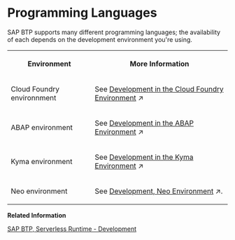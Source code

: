 <!-- loioc13bab7c106948f588e7bf5808a2ef4b -->

# Programming Languages

SAP BTP supports many different programming languages; the availability of each depends on the development environment you're using.


<table>
<tr>
<th>

Environment



</th>
<th>

More Information



</th>
</tr>
<tr>
<td>

 Cloud Foundry environnment



</td>
<td>

See [Development in the Cloud Foundry Environment](https://help.sap.com/viewer/50fd4b19521f4bec9ee9cc6c72a90872//en-US/40a8f8f6f1724e0ca0fd2a8777f45504.html "Learn more about developing applications on the SAP BTP, Cloud Foundry environment.") :arrow_upper_right: 



</td>
</tr>
<tr>
<td>

ABAP environment



</td>
<td>

See [Development in the ABAP Environment](https://help.sap.com/viewer/50fd4b19521f4bec9ee9cc6c72a90872//en-US/31367ef6c3e947059e0d7c1cbfcaae93.html "Learn more about developing applications in the ABAP environment.") :arrow_upper_right:



</td>
</tr>
<tr>
<td>

Kyma environment



</td>
<td>

See [Development in the Kyma Environment](https://help.sap.com/viewer/50fd4b19521f4bec9ee9cc6c72a90872//en-US/606ec610ee4746c09d5d2bef5a85a124.html "Learn more about developing applications in the Kyma environment.") :arrow_upper_right:



</td>
</tr>
<tr>
<td>

 Neo environment



</td>
<td>

See [Development, Neo Environment](https://help.sap.com/viewer/663f91a6573b49ae9fa5f0007abb4d18/Internal/en-US/4543511443c640da94f2850f8f73dda2.html "Learn more about developing applications on the Neo environment of SAP BTP.") :arrow_upper_right:.



</td>
</tr>
</table>

**Related Information**  


[SAP BTP, Serverless Runtime - Development](https://help.sap.com/viewer/bf7b2ff68518427c85b30ac3184ad215/Cloud/en-US/e1934bfce7614872b682cae207444ef1.html)

